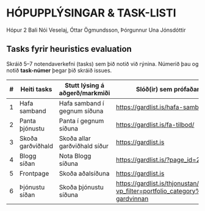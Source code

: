 # HÓPUPPLÝSINGAR & TASK-LISTI

Hópur 2 
Bali Nói Veselaj, Óttar Ögmundsson, Þórgunnur Una Jónsdóttir

## Tasks fyrir heuristics evaluation
Skráið 5–7 notendaverkefni (tasks) sem þið notið við rýnina. Númerið þau og notið **task-númer** þegar þið skráið issues.

| # | Heiti tasks | Stutt lýsing á aðgerð/markmiði | Slóð(ir) sem prófaðar voru |
|---|-------------|--------------------------------|-----------------------------|
| 1 |Hafa samband|Hafa samband í gegnum síðuna|https://gardlist.is/hafa-samband/|
| 2 |Panta þjónustu|Panta í gegnum síðuna|https://gardlist.is/fa-tilbod/|
| 3 |Skoða garðviðhald|Skoða allar garðviðhald síður|https://gardlist.is|
| 4 |Blogg síðan|Nota Blogg síðuna|https://gardlist.is/?page_id=219|
| 5 |Frontpage|Skoða aðalsíðuna|https://gardlist.is|
| 6 |Þjónustu síðan|Skoða þjónustu síðuna|https://gardlist.is/thjonustan/?vp_filter=portfolio_category%3Aalmenn-gardvinnan|
